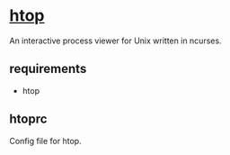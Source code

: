 # [htop](https://hisham.hm/htop/)

An interactive process viewer for Unix written in ncurses.

## requirements
* htop

## htoprc
Config file for htop.
